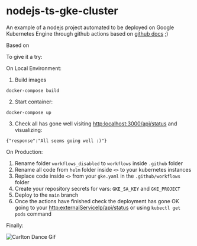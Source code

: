 # nodejs-ts-gke-cluster
An example of a nodejs project automated to be deployed on Google Kubernetes Engine through github actions based on [github docs](https://docs.github.com/es/actions/deployment/deploying-to-your-cloud-provider/deploying-to-google-kubernetes-engine) ;)

Based on 

To give it a try:

On Local Environment:

1. Build images

 ```
 docker-compose build
 ```

2. Start container:
 ```
 docker-compose up
 ```

3. Check all has gone well visiting [http:localhost:3000/api/status](http:localhost:3000/api/status) and visualizing:
```
{"response":"All seems going well :)"}
```


On Production: 

1. Rename folder ```workflows_disabled``` to ```workflows``` inside ```.github``` folder
2. Rename all code from ```helm``` folder inside ```<>``` to your kubernetes instances
3. Replace code inside ```<>``` from your ```gke.yaml``` in the ```.github/workflows``` folder
4. Create your repository secrets for vars: ```GKE_SA_KEY``` and ```GKE_PROJECT```
4. Deploy to the ```main``` branch
5. Once the actions have finished check the deployment has gone OK going to your [http:externalServiceIp/api/status](http:externalServiceIp/api/status) or using ```kubectl get pods``` command


Finally: 

![Carlton Dance Gif](https://c.tenor.com/5aSwUta1sd4AAAAC/the-fresh-prince-of-bel-air-will-smith.gif)
